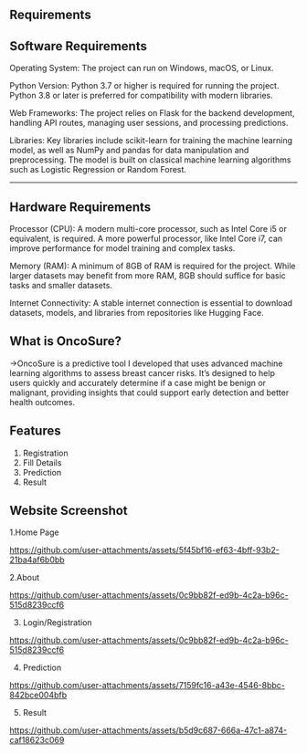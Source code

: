 Requirements
---
Software Requirements
---
Operating System: The project can run on Windows, macOS, or Linux.

Python Version: Python 3.7 or higher is required for running the project. Python 3.8 or later is preferred for compatibility with modern libraries.

Web Frameworks: The project relies on Flask for the backend development, handling API routes, managing user sessions, and processing predictions.

Libraries: Key libraries include scikit-learn for training the machine learning model, as well as NumPy and pandas for data manipulation and preprocessing. The model is built on classical machine learning algorithms such as Logistic Regression or Random Forest.

---
Hardware Requirements
---
Processor (CPU): A modern multi-core processor, such as Intel Core i5 or equivalent, is required. A more powerful processor, like Intel Core i7, can improve performance for model training and complex tasks.

Memory (RAM): A minimum of 8GB of RAM is required for the project. While larger datasets may benefit from more RAM, 8GB should suffice for basic tasks and smaller datasets.

Internet Connectivity: A stable internet connection is essential to download datasets, models, and libraries from repositories like Hugging Face. 





What is OncoSure?
---

->OncoSure is a predictive tool I developed that uses advanced machine learning algorithms to assess breast cancer risks. It’s designed to help users quickly and accurately determine if a case might be benign or malignant, providing insights that could support early detection and better health outcomes.



Features
---

  1. Registration
  2. Fill Details
  3. Prediction
  4. Result



Website Screenshot
---
1.Home Page



https://github.com/user-attachments/assets/5f45bf16-ef63-4bff-93b2-21ba4af6b0bb

2.About 

https://github.com/user-attachments/assets/0c9bb82f-ed9b-4c2a-b96c-515d8239ccf6



3. Login/Registration


https://github.com/user-attachments/assets/0c9bb82f-ed9b-4c2a-b96c-515d8239ccf6

4. Prediction

   
https://github.com/user-attachments/assets/7159fc16-a43e-4546-8bbc-842bce004bfb


5. Result
 
https://github.com/user-attachments/assets/b5d9c687-666a-47c1-a874-caf18623c069















